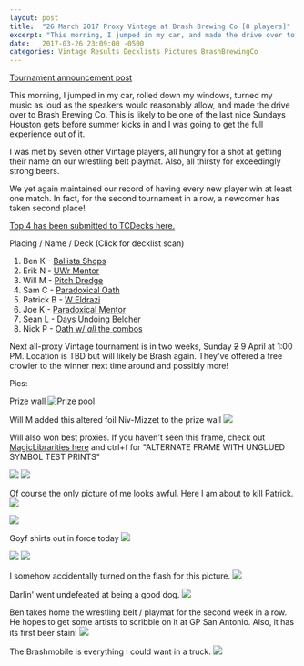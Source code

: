 ```yaml
---
layout: post
title:  "26 March 2017 Proxy Vintage at Brash Brewing Co [8 players]"
excerpt: "This morning, I jumped in my car, and made the drive over to Brash Brewing Co. I was met by seven other Vintage players, all hungry for a shot at getting their name on our wrestling belt playmat. Also, all thirsty for exceedingly strong beers."
date:   2017-03-26 23:09:00 -0500
categories: Vintage Results Decklists Pictures BrashBrewingCo
---
```

[Tournament announcement post](http://themanadrain.com/topic/1063/3-26-17-houston-texas-100-proxy-vintage-at-brash-brewing-co)

This morning, I jumped in my car, rolled down my windows, turned my music as loud as the speakers would reasonably allow, and made the drive over to Brash Brewing Co. This is likely to be one of the last nice Sundays Houston gets before summer kicks in and I was going to get the full experience out of it.

I was met by seven other Vintage players, all hungry for a shot at getting their name on our wrestling belt playmat. Also, all thirsty for exceedingly strong beers.

We yet again maintained our record of having every new player win at least one match. In fact, for the second tournament in a row, a newcomer has taken second place!

[Top 4 has been submitted to TCDecks here.](http://www.tcdecks.net/deck.php?id=22713)

Placing / Name / Deck (Click for decklist scan)

1. Ben K - [Ballista Shops](https://images.lonestarlhurgoyfs.com/2017-03-26/deck-1.jpg)
2. Erik N - [UWr Mentor](https://images.lonestarlhurgoyfs.com/2017-03-26/deck-2.jpg)
3. Will M - [Pitch Dredge](https://images.lonestarlhurgoyfs.com/2017-03-26/deck-3.jpg)
4. Sam C - [Paradoxical Oath](https://images.lonestarlhurgoyfs.com/2017-03-26/deck-4.jpg)
5. Patrick B - [W Eldrazi](https://images.lonestarlhurgoyfs.com/2017-03-26/deck-5.jpg)
6. Joe K - [Paradoxical Mentor](https://images.lonestarlhurgoyfs.com/2017-03-26/deck-6.jpg)
7. Sean L - [Days Undoing Belcher](https://images.lonestarlhurgoyfs.com/2017-03-26/deck-7.jpg)
8. Nick P - [Oath w/ *all* the combos](https://images.lonestarlhurgoyfs.com/2017-03-26/deck-8.jpg) 

Next all-proxy Vintage tournament is in two weeks, Sunday ~~2~~ 9 April at 1:00 PM. Location is TBD but will likely be Brash again. They've offered a free crowler to the winner next time around and possibly more!

Pics:

Prize wall
![Prize pool](https://images.lonestarlhurgoyfs.com/2017-03-26/1.jpg)

Will M added this altered foil Niv-Mizzet to the prize wall
![](https://images.lonestarlhurgoyfs.com/2017-03-26/2.jpg)

Will also won best proxies. If you haven't seen this frame, check out [MagicLibrarities here](http://www.magiclibrarities.net/711-rarities-test-prints-press-checks-and-production-anomalies-english-cards-index.html) and ctrl+f for "ALTERNATE FRAME WITH UNGLUED SYMBOL TEST PRINTS"

![](https://images.lonestarlhurgoyfs.com/2017-03-26/3.jpg)
![](https://images.lonestarlhurgoyfs.com/2017-03-26/4.jpg)

Of course the only picture of me looks awful. Here I am about to kill Patrick.
![](https://images.lonestarlhurgoyfs.com/2017-03-26/sam.jpg)

![](https://images.lonestarlhurgoyfs.com/2017-03-26/5.jpg)

Goyf shirts out in force today
![](https://images.lonestarlhurgoyfs.com/2017-03-26/6.jpg)

![](https://images.lonestarlhurgoyfs.com/2017-03-26/7.jpg)
![](https://images.lonestarlhurgoyfs.com/2017-03-26/8.jpg)

I somehow accidentally turned on the flash for this picture.
![](https://images.lonestarlhurgoyfs.com/2017-03-26/9.jpg)

Darlin' went undefeated at being a good dog.
![](https://images.lonestarlhurgoyfs.com/2017-03-26/10.jpg)

Ben takes home the wrestling belt / playmat for the second week in a row. He hopes to get some artists to scribble on it at GP San Antonio. Also, it has its first beer stain!
![](https://images.lonestarlhurgoyfs.com/2017-03-26/11.jpg)

The Brashmobile is everything I could want in a truck.
![](https://images.lonestarlhurgoyfs.com/2017-03-26/12.jpg)
